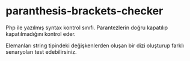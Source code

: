 # paranthesis-brackets-checker
Php ile yazılmış syntax kontrol sınıfı. Parantezlerin doğru kapatılıp kapatılmadığını kontrol eder.

Elemanları string tipindeki değişkenlerden oluşan bir dizi oluşturup farklı senaryoları test edebilirsiniz. 
